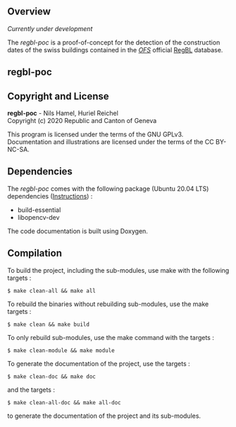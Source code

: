 ## Overview

_Currently under development_

The _regbl-poc_ is a proof-of-concept for the detection of the construction dates
 of the swiss buildings contained in the [_OFS_](https://www.bfs.admin.ch/bfs/fr/home.html) official [RegBL](https://www.housing-stat.ch/fr/accueil.html) database.

## regbl-poc

## Copyright and License

**regbl-poc** - Nils Hamel, Huriel Reichel <br >
Copyright (c) 2020 Republic and Canton of Geneva

This program is licensed under the terms of the GNU GPLv3. Documentation and illustrations are licensed under the terms of the CC BY-NC-SA.

## Dependencies

The _regbl-poc_ comes with the following package (Ubuntu 20.04 LTS) dependencies ([Instructions](DEPEND.md)) :

* build-essential
* libopencv-dev

The code documentation is built using Doxygen.

## Compilation

To build the project, including the sub-modules, use make with the following targets :

    $ make clean-all && make all

To rebuild the binaries without rebuilding sub-modules, use the make targets :

    $ make clean && make build

To only rebuild sub-modules, use the make command with the targets :

    $ make clean-module && make module

To generate the documentation of the project, use the targets :

    $ make clean-doc && make doc

and the targets :

    $ make clean-all-doc && make all-doc

to generate the documentation of the project and its sub-modules.
